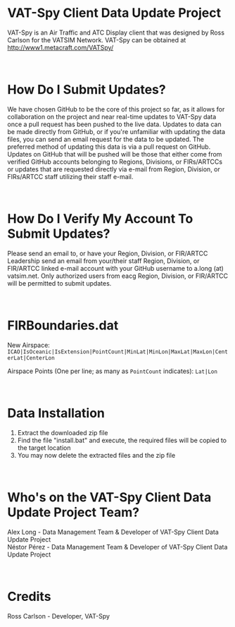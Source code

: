 # VAT-Spy Client Data Update Project

VAT-Spy is an Air Traffic and ATC Display client that was designed by Ross Carlson for the VATSIM Network. VAT-Spy can be obtained at <a href="http://www1.metacraft.com/VATSpy/">http://www1.metacraft.com/VATSpy/</a>

<br>

# How Do I Submit Updates?

We have chosen GitHub to be the core of this project so far, as it allows for collaboration on the project and near real-time updates to VAT-Spy data once a pull request has been pushed to the live data. Updates to data can be made directly from GitHub, or if you're unfamiliar with updating the data files, you can send an email request for the data to be updated. The preferred method of updating this data is via a pull request on GitHub. Updates on GitHub that will be pushed will be those that either come from verified GitHub accounts belonging to Regions, Divisions, or FIRs/ARTCCs or updates that are requested directly via e-mail from Region, Division, or FIRs/ARTCC staff utilizing their staff e-mail.

<br>

# How Do I Verify My Account To Submit Updates?

Please send an email to, or have your Region, Division, or FIR/ARTCC Leadership send an email from your/their staff Region, Division, or FIR/ARTCC linked e-mail account with your GitHub username to a.long (at) vatsim.net. Only authorized users from eacg Region, Division, or FIR/ARTCC will be permitted to submit updates.

<br>

# FIRBoundaries.dat

New Airspace: ```ICAO|IsOceanic|IsExtension|PointCount|MinLat|MinLon|MaxLat|MaxLon|CenterLat|CenterLon```

Airspace Points (One per line; as many as ``PointCount`` indicates):
```Lat|Lon```

<br>

# Data Installation

1) Extract the downloaded zip file
2) Find the file "install.bat" and execute, the required files will be copied to the target location
3) You may now delete the extracted files and the zip file

<br>

# Who's on the VAT-Spy Client Data Update Project Team?

Alex Long - Data Management Team & Developer of VAT-Spy Client Data Update Project<br />
Néstor Pérez - Data Management Team & Developer of VAT-Spy Client Data Update Project<br />


<br>

# Credits

Ross Carlson - Developer, VAT-Spy<br />
